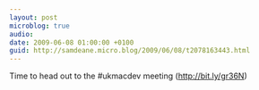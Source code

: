 ```yaml
---
layout: post
microblog: true
audio: 
date: 2009-06-08 01:00:00 +0100
guid: http://samdeane.micro.blog/2009/06/08/t2078163443.html
---
```

Time to head out to the #ukmacdev meeting (http://bit.ly/gr36N)
